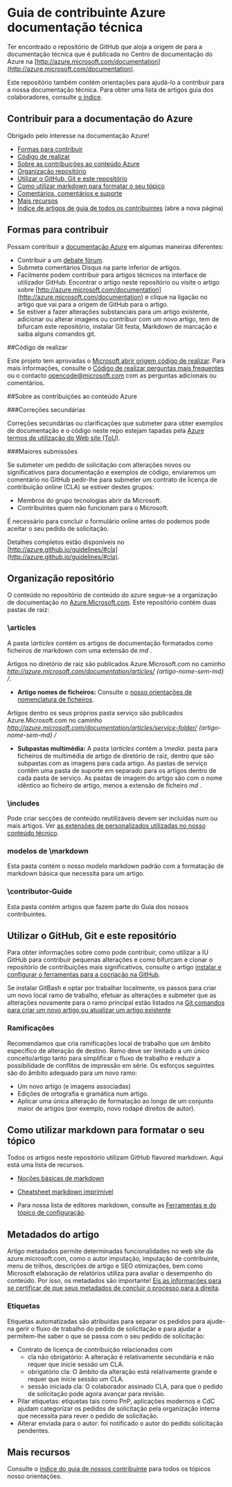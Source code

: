 # <a name="azure-technical-documentation-contributor-guide"></a>Guia de contribuinte Azure documentação técnica

Ter encontrado o repositório de GitHub que aloja a origem de para a documentação técnica que é publicada no Centro de documentação do Azure na [http://azure.microsoft.com/documentation](http://azure.microsoft.com/documentation).

Este repositório também contém orientações para ajudá-lo a contribuir para a nossa documentação técnica.  Para obter uma lista de artigos guia dos colaboradores, consulte [o índice](https://github.com/Azure/azure-content/blob/master/contributor-guide/contributor-guide-index.md).

## <a name="contribute-to-azure-documentation"></a>Contribuir para a documentação do Azure

Obrigado pelo interesse na documentação Azure!

* [Formas para contribuir](#ways-to-contribute)
* [Código de realizar](#code-of-conduct)
* [Sobre as contribuições ao conteúdo Azure](#about-your-contributions-to-azure-content)
* [Organização repositório](#repository-organization)
* [Utilizar o GitHub, Git e este repositório](#use-github-git-and-this-repository)
* [Como utilizar markdown para formatar o seu tópico](#how-to-use-markdown-to-format-your-topic)
* [Comentários, comentários e suporte](./contributor-guide/feedback-and-comments.md)
* [Mais recursos](#more-resources)
* [Índice de artigos de guia de todos os contribuintes](./contributor-guide/contributor-guide-index.md) (abre a nova página)

## <a name="ways-to-contribute"></a>Formas para contribuir 

Possam contribuir a [documentação Azure](http://azure.microsoft.com/documentation/) em algumas maneiras diferentes:

* Contribuir a um [debate fórum](http://social.msdn.microsoft.com/Forums/windowsazure/home).
* Submeta comentários Disqus na parte inferior de artigos.
* Facilmente podem contribuir para artigos técnicos na interface de utilizador GitHub. Encontrar o artigo neste repositório ou visite o artigo sobre [http://azure.microsoft.com/documentation](http://azure.microsoft.com/documentation) e clique na ligação no artigo que vai para a origem de GitHub para o artigo.
* Se estiver a fazer alterações substanciais para um artigo existente, adicionar ou alterar imagens ou contribuir com um novo artigo, tem de bifurcam este repositório, instalar Git festa, Markdown de marcação e saiba alguns comandos git.

##<a name="code-of-conduct"></a>Código de realizar

Este projeto tem aprovadas o [Microsoft abrir origem código de realizar](https://opensource.microsoft.com/codeofconduct/). Para mais informações, consulte o [Código de realizar perguntas mais frequentes](https://opensource.microsoft.com/codeofconduct/faq/) ou o contacto [opencode@microsoft.com](mailto:opencode@microsoft.com) com as perguntas adicionais ou comentários.

##<a name="about-your-contributions-to-azure-content"></a>Sobre as contribuições ao conteúdo Azure

###<a name="minor-corrections"></a>Correções secundárias

Correções secundárias ou clarificações que submeter para obter exemplos de documentação e o código neste repo estejam tapadas pela [Azure termos de utilização do Web site (ToU)](http://azure.microsoft.com/support/legal/website-terms-of-use/).


###<a name="larger-submissions"></a>Maiores submissões

Se submeter um pedido de solicitação com alterações novos ou significativos para documentação e exemplos de código, enviaremos um comentário no GitHub pedir-lhe para submeter um contrato de licença de contribuição online (CLA) se estiver destes grupos:

* Membros do grupo tecnologias abrir da Microsoft.
* Contribuintes quem não funcionam para o Microsoft.

É necessário para concluir o formulário online antes do podemos pode aceitar o seu pedido de solicitação.

Detalhes completos estão disponíveis no [http://azure.github.io/guidelines/#cla](http://azure.github.io/guidelines/#cla).

## <a name="repository-organization"></a>Organização repositório

O conteúdo no repositório de conteúdo do azure segue-se a organização de documentação no [Azure.Microsoft.com](http://azure.microsoft.com). Este repositório contém duas pastas de raiz:

### <a name="articles"></a>\articles

A pasta *\articles* contém os artigos de documentação formatados como ficheiros de markdown com uma extensão de *md* .

Artigos no diretório de raiz são publicados Azure.Microsoft.com no caminho *http://azure.microsoft.com/documentation/articles/ {artigo-nome-sem-md} /*.

* **Artigo nomes de ficheiros:** Consulte o [nosso orientações de nomenclatura de ficheiros](./contributor-guide/file-names-and-locations.md).

Artigos dentro os seus próprios pasta serviço são publicados Azure.Microsoft.com no caminho *http://azure.microsoft.com/documentation/articles/service-folder/ {artigo-nome-sem-md} /*

* **Subpastas multimédia:** A pasta *\articles* contém a *\media.* pasta para ficheiros de multimédia de artigo de diretório de raiz, dentro que são subpastas com as imagens para cada artigo.  As pastas de serviço contêm uma pasta de suporte em separado para os artigos dentro de cada pasta de serviço. As pastas de imagem do artigo são com o nome idêntico ao ficheiro de artigo, menos a extensão de ficheiro *md* .

### <a name="includes"></a>\includes

Pode criar secções de conteúdo reutilizáveis devem ser incluídas num ou mais artigos. Ver [as extensões de personalizados utilizadas no nosso conteúdo técnico](./contributor-guide/custom-markdown-extensions.md).

### <a name="markdown-templates"></a>modelos de \markdown

Esta pasta contém o nosso modelo markdown padrão com a formatação de markdown básica que necessita para um artigo.

### <a name="contributor-guide"></a>\contributor-Guide

Esta pasta contém artigos que fazem parte do Guia dos nossos contribuintes.  

## <a name="use-github-git-and-this-repository"></a>Utilizar o GitHub, Git e este repositório

Para obter informações sobre como pode contribuir, como utilizar a IU GitHub para contribuir pequenas alterações e como bifurcam e clonar o repositório de contribuições mais significativos, consulte o artigo [instalar e configurar o ferramentas para a cocriação na GitHub](./contributor-guide/tools-and-setup.md).

Se instalar GitBash e optar por trabalhar localmente, os passos para criar um novo local ramo de trabalho, efetuar as alterações e submeter que as alterações novamente para o ramo principal estão listados na [Git comandos para criar um novo artigo ou atualizar um artigo existente](./contributor-guide/git-commands-for-master.md)

### <a name="branches"></a>Ramificações

Recomendamos que cria ramificações local de trabalho que um âmbito específico de alteração de destino. Ramo deve ser limitado a um único conceito/artigo tanto para simplificar o fluxo de trabalho e reduzir a possibilidade de conflitos de impressão em série.  Os esforços seguintes são do âmbito adequado para um novo ramo:

* Um novo artigo (e imagens associadas)
* Edições de ortografia e gramática num artigo.
* Aplicar uma única alteração de formatação ao longo de um conjunto maior de artigos (por exemplo, novo rodapé direitos de autor).

## <a name="how-to-use-markdown-to-format-your-topic"></a>Como utilizar markdown para formatar o seu tópico

Todos os artigos neste repositório utilizam GitHub flavored markdown.  Aqui está uma lista de recursos.

- [Noções básicas de markdown](https://help.github.com/articles/markdown-basics/)

- [Cheatsheet markdown imprimível](./contributor-guide/media/documents/markdown-cheatsheet.pdf?raw=true)

- Para nossa lista de editores markdown, consulte as [Ferramentas e do tópico de configuração](./contributor-guide/tools-and-setup.md#install-a-markdown-editor).

## <a name="article-metadata"></a>Metadados do artigo

Artigo metadados permite determinadas funcionalidades no web site da azure.microsoft.com, como o autor imputação, imputação de contribuinte, menu de trilhos, descrições de artigo e SEO otimizações, bem como Microsoft elaboração de relatórios utiliza para avaliar o desempenho do conteúdo. Por isso, os metadados são importante! [Eis as informações para se certificar de que seus metadados de concluir o processo para a direita](./contributor-guide/article-metadata.md).

### <a name="labels"></a>Etiquetas

Etiquetas automatizadas são atribuídas para separar os pedidos para ajude-na gerir o fluxo de trabalho do pedido de solicitação e para ajudar a permitem-lhe saber o que se passa com o seu pedido de solicitação:

* Contrato de licença de contribuição relacionados com
    * cla não obrigatório: A alteração é relativamente secundária e não requer que inicie sessão um CLA.
    * obrigatório cla: O âmbito da alteração está relativamente grande e requer que inicie sessão um CLA.
    * sessão iniciada cla: O colaborador assinado CLA, para que o pedido de solicitação pode agora avançar para revisão.
* Pilar etiquetas: etiquetas tais como PnP, aplicações modernos e CdC ajudam categorizar os pedidos de solicitação pela organização interna que necessita para rever o pedido de solicitação.
* Alterar enviada para o autor: foi notificado o autor do pedido solicitação pendentes.

## <a name="more-resources"></a>Mais recursos

Consulte o [índice do guia de nossos contribuinte](./contributor-guide/contributor-guide-index.md) para todos os tópicos nosso orientações.
